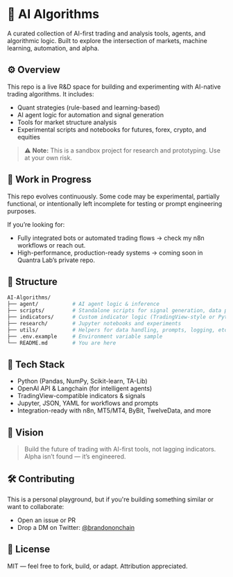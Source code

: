 # 🧠 AI Algorithms

A curated collection of AI-first trading and analysis tools, agents, and algorithmic logic. Built to explore the intersection of markets, machine learning, automation, and alpha.

## ⚙️ Overview

This repo is a live R\&D space for building and experimenting with AI-native trading algorithms. It includes:

* Quant strategies (rule-based and learning-based)
* AI agent logic for automation and signal generation
* Tools for market structure analysis
* Experimental scripts and notebooks for futures, forex, crypto, and equities

> ⚠️ **Note:** This is a sandbox project for research and prototyping. Use at your own risk.


## 🚧 Work in Progress

This repo evolves continuously. Some code may be experimental, partially functional, or intentionally left incomplete for testing or prompt engineering purposes.

If you’re looking for:

* Fully integrated bots or automated trading flows → check my n8n workflows or reach out.
* High-performance, production-ready systems → coming soon in Quantra Lab’s private repo.


## 📁 Structure

```bash
AI-Algorithms/
├── agent/           # AI agent logic & inference
├── scripts/         # Standalone scripts for signal generation, data prep, etc.
├── indicators/      # Custom indicator logic (TradingView-style or Python-based)
├── research/        # Jupyter notebooks and experiments
├── utils/           # Helpers for data handling, prompts, logging, etc.
├── .env.example     # Environment variable sample
└── README.md        # You are here
```


## 🧰 Tech Stack

* Python (Pandas, NumPy, Scikit-learn, TA-Lib)
* OpenAI API & Langchain (for intelligent agents)
* TradingView-compatible indicators & signals
* Jupyter, JSON, YAML for workflows and prompts
* Integration-ready with n8n, MT5/MT4, ByBit, TwelveData, and more


## 🔮 Vision

> Build the future of trading with AI-first tools, not lagging indicators.
> Alpha isn’t found — it’s engineered.


## 🛠️ Contributing

This is a personal playground, but if you're building something similar or want to collaborate:

* Open an issue or PR
* Drop a DM on Twitter: [@brandononchain](https://twitter.com/brandononchain)


## 📄 License

MIT — feel free to fork, build, or adapt. Attribution appreciated.

